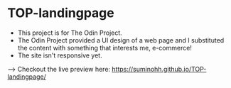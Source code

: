 # TOP-landingpage

- This project is for The Odin Project.
- The Odin Project provided a UI design of a web page and I substituted the content with something that interests me, e-commerce!
- The site isn't responsive yet. 

--> Checkout the live preview here: https://suminohh.github.io/TOP-landingpage/


